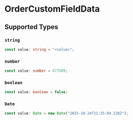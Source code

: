 # OrderCustomFieldData


## Supported Types

### `string`

```typescript
const value: string = "<value>";
```

### `number`

```typescript
const value: number = 677509;
```

### `boolean`

```typescript
const value: boolean = false;
```

### `Date`

```typescript
const value: Date = new Date("2025-10-24T21:35:04.220Z");
```

